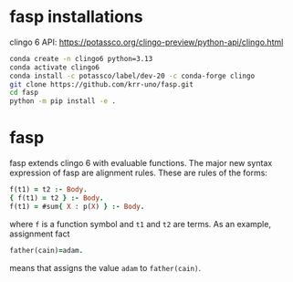 # fasp installations

clingo 6 API: https://potassco.org/clingo-preview/python-api/clingo.html

```bash
conda create -n clingo6 python=3.13
conda activate clingo6
conda install -c potassco/label/dev-20 -c conda-forge clingo
git clone https://github.com/krr-uno/fasp.git
cd fasp
python -m pip install -e .
```

# fasp

fasp extends clingo 6 with evaluable functions. The major new syntax expression of fasp are alignment rules.
These are rules of the forms:
```prolog
f(t1) = t2 :- Body.
{ f(t1) = t2 } :- Body.
f(t1) = #sum{ X : p(X) } :- Body.
```
where ```f``` is a function symbol and ```t1``` and ```t2``` are terms.
As an example, assignment fact 
```prolog
father(cain)=adam.
```
means that assigns the value ```adam``` to ```father(cain)```.